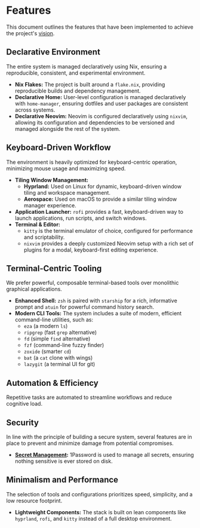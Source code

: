 # Features

This document outlines the features that have been implemented to achieve the project's [vision](./vision.md).

## Declarative Environment

The entire system is managed declaratively using Nix, ensuring a reproducible, consistent, and experimental environment.

*   **Nix Flakes:** The project is built around a `flake.nix`, providing reproducible builds and dependency management.
*   **Declarative Home:** User-level configuration is managed declaratively with `home-manager`, ensuring dotfiles and user packages are consistent across systems.
*   **Declarative Neovim:** Neovim is configured declaratively using `nixvim`, allowing its configuration and dependencies to be versioned and managed alongside the rest of the system.

## Keyboard-Driven Workflow

The environment is heavily optimized for keyboard-centric operation, minimizing mouse usage and maximizing speed.

*   **Tiling Window Management:**
    *   **Hyprland:** Used on Linux for dynamic, keyboard-driven window tiling and workspace management.
    *   **Aerospace:** Used on macOS to provide a similar tiling window manager experience.
*   **Application Launcher:** `rofi` provides a fast, keyboard-driven way to launch applications, run scripts, and switch windows.
*   **Terminal & Editor:**
    *   `kitty` is the terminal emulator of choice, configured for performance and scriptability.
    *   `nixvim` provides a deeply customized Neovim setup with a rich set of plugins for a modal, keyboard-first editing experience.

## Terminal-Centric Tooling

We prefer powerful, composable terminal-based tools over monolithic graphical applications.

*   **Enhanced Shell:** `zsh` is paired with `starship` for a rich, informative prompt and `atuin` for powerful command history search.
*   **Modern CLI Tools:** The system includes a suite of modern, efficient command-line utilities, such as:
    *   `eza` (a modern `ls`)
    *   `ripgrep` (fast `grep` alternative)
    *   `fd` (simple `find` alternative)
    *   `fzf` (command-line fuzzy finder)
    *   `zoxide` (smarter `cd`)
    *   `bat` (a `cat` clone with wings)
    *   `lazygit` (a terminal UI for git)

## Automation & Efficiency

Repetitive tasks are automated to streamline workflows and reduce cognitive load.

## Security

In line with the principle of building a secure system, several features are in place to prevent and minimize damage from potential compromises.

*   **[Secret Management](adr/secrets.md):** 1Password is used to manage all secrets, ensuring nothing sensitive is ever stored on disk.

## Minimalism and Performance

The selection of tools and configurations prioritizes speed, simplicity, and a low resource footprint.

*   **Lightweight Components:** The stack is built on lean components like `hyprland`, `rofi`, and `kitty` instead of a full desktop environment.
